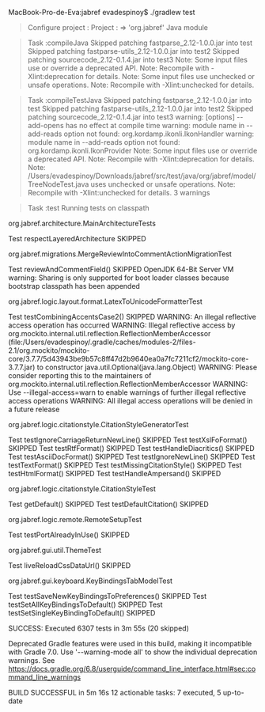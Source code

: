 MacBook-Pro-de-Eva:jabref evadespinoy$ ./gradlew test

> Configure project :
Project : => 'org.jabref' Java module

> Task :compileJava
Skipped patching fastparse_2.12-1.0.0.jar into test
Skipped patching fastparse-utils_2.12-1.0.0.jar into test2
Skipped patching sourcecode_2.12-0.1.4.jar into test3
Note: Some input files use or override a deprecated API.
Note: Recompile with -Xlint:deprecation for details.
Note: Some input files use unchecked or unsafe operations.
Note: Recompile with -Xlint:unchecked for details.

> Task :compileTestJava
Skipped patching fastparse_2.12-1.0.0.jar into test
Skipped patching fastparse-utils_2.12-1.0.0.jar into test2
Skipped patching sourcecode_2.12-0.1.4.jar into test3
warning: [options] --add-opens has no effect at compile time
warning: module name in --add-reads option not found: org.kordamp.ikonli.IkonHandler
warning: module name in --add-reads option not found: org.kordamp.ikonli.IkonProvider
Note: Some input files use or override a deprecated API.
Note: Recompile with -Xlint:deprecation for details.
Note: /Users/evadespinoy/Downloads/jabref/src/test/java/org/jabref/model/TreeNodeTest.java uses unchecked or unsafe operations.
Note: Recompile with -Xlint:unchecked for details.
3 warnings

> Task :test
Running tests on classpath

org.jabref.architecture.MainArchitectureTests

Test respectLayeredArchitecture SKIPPED

org.jabref.migrations.MergeReviewIntoCommentActionMigrationTest

Test reviewAndCommentField() SKIPPED
OpenJDK 64-Bit Server VM warning: Sharing is only supported for boot loader classes because bootstrap classpath has been appended

org.jabref.logic.layout.format.LatexToUnicodeFormatterTest

Test testCombiningAccentsCase2() SKIPPED
WARNING: An illegal reflective access operation has occurred
WARNING: Illegal reflective access by org.mockito.internal.util.reflection.ReflectionMemberAccessor (file:/Users/evadespinoy/.gradle/caches/modules-2/files-2.1/org.mockito/mockito-core/3.7.7/5d43943be9b57c8ff47d2b9640ea0a7fc7211cf2/mockito-core-3.7.7.jar) to constructor java.util.Optional(java.lang.Object)
WARNING: Please consider reporting this to the maintainers of org.mockito.internal.util.reflection.ReflectionMemberAccessor
WARNING: Use --illegal-access=warn to enable warnings of further illegal reflective access operations
WARNING: All illegal access operations will be denied in a future release

org.jabref.logic.citationstyle.CitationStyleGeneratorTest

Test testIgnoreCarriageReturnNewLine() SKIPPED
Test testXslFoFormat() SKIPPED
Test testRtfFormat() SKIPPED
Test testHandleDiacritics() SKIPPED
Test testAsciiDocFormat() SKIPPED
Test testIgnoreNewLine() SKIPPED
Test testTextFormat() SKIPPED
Test testMissingCitationStyle() SKIPPED
Test testHtmlFormat() SKIPPED
Test testHandleAmpersand() SKIPPED

org.jabref.logic.citationstyle.CitationStyleTest

Test getDefault() SKIPPED
Test testDefaultCitation() SKIPPED

org.jabref.logic.remote.RemoteSetupTest

Test testPortAlreadyInUse() SKIPPED

org.jabref.gui.util.ThemeTest

Test liveReloadCssDataUrl() SKIPPED

org.jabref.gui.keyboard.KeyBindingsTabModelTest

Test testSaveNewKeyBindingsToPreferences() SKIPPED
Test testSetAllKeyBindingsToDefault() SKIPPED
Test testSetSingleKeyBindingToDefault() SKIPPED

SUCCESS: Executed 6307 tests in 3m 55s (20 skipped)


Deprecated Gradle features were used in this build, making it incompatible with Gradle 7.0.
Use '--warning-mode all' to show the individual deprecation warnings.
See https://docs.gradle.org/6.8/userguide/command_line_interface.html#sec:command_line_warnings

BUILD SUCCESSFUL in 5m 16s
12 actionable tasks: 7 executed, 5 up-to-date

